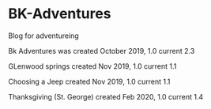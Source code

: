 # BK-Adventures
Blog for adventureing

Bk Adventures was created October 2019, 1.0
current 2.3

GLenwood springs created Nov 2019,  1.0
current 1.1 

Choosing a Jeep created Nov 2019, 1.0
current 1.1

Thanksgiving (St. George) created Feb 2020, 1.0
current 1.4
